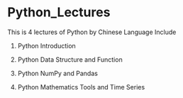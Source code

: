 # Python_Lectures

This is 4 lectures of Python by Chinese Language
Include 
1. Python Introduction

2. Python Data Structure and Function

3. Python NumPy and Pandas

4. Python Mathematics Tools and Time Series


